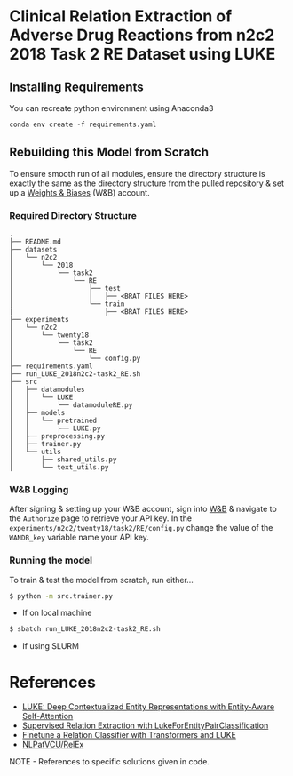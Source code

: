 # Clinical Relation Extraction of Adverse Drug Reactions from n2c2 2018 Task 2 RE Dataset using LUKE

## Installing Requirements

You can recreate python environment using Anaconda3

```python
conda env create -f requirements.yaml
```

## Rebuilding this Model from Scratch
To ensure smooth run of all modules, ensure the directory structure is exactly the same as the directory structure from the pulled repository & set up a [Weights & Biases](https://wandb.ai/site) (W&B) account.

### Required Directory Structure

```
.
├── README.md
├── datasets
│   └── n2c2
│       └── 2018
│           └── task2
│               └── RE
│                   ├── test
│                   │   ├── <BRAT FILES HERE>
│                   └── train
|                       ├── <BRAT FILES HERE>
├── experiments
│   └── n2c2
│       └── twenty18
│           └── task2
│               └── RE
│                   └── config.py
├── requirements.yaml
├── run_LUKE_2018n2c2-task2_RE.sh
├── src
│   ├── datamodules
│   │   └── LUKE
│   │       └── datamoduleRE.py
│   ├── models
│   │   └── pretrained
│   │       ├── LUKE.py
│   ├── preprocessing.py
│   ├── trainer.py
│   └── utils
│       ├── shared_utils.py
│       └── text_utils.py
```

### W&B Logging
After signing & setting up your W&B account, sign into [W&B](www.wandb.ai) & navigate to the `Authorize` page to retrieve your API key. In the `experiments/n2c2/twenty18/task2/RE/config.py` change the value of the `WANDB_key` variable name your API key.  

### Running the model
To train & test the model from scratch, run either...

```bash
$ python -m src.trainer.py
```
- If on local machine

```bash
$ sbatch run_LUKE_2018n2c2-task2_RE.sh
```
- If using SLURM

# References
- [LUKE: Deep Contextualized Entity Representations with Entity-Aware Self-Attention](https://arxiv.org/abs/2010.01057)
- [Supervised Relation Extraction with LukeForEntityPairClassification](https://colab.research.google.com/github/NielsRogge/Transformers-Tutorials/blob/master/LUKE/Supervised_relation_extraction_with_LukeForEntityPairClassification.ipynb#scrollTo=hDkptorP9Koh)
- [Finetune a Relation Classifier with Transformers and LUKE](https://lajavaness.medium.com/finetune-a-relation-classifier-with-transformers-and-luke-6c649440c663)
- [NLPatVCU/RelEx](https://github.com/NLPatVCU/RelEx)

NOTE - References to specific solutions given in code.